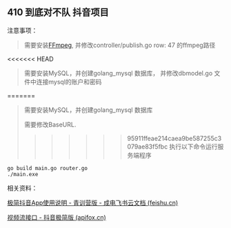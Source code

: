 ## 410 到底对不队 抖音项目



注意事项：

> 需要安装[FFmpeg](http://ffmpeg.org/download.html),   并修改controller/publish.go  row: 47 的ffmpeg路径
>
<<<<<<< HEAD
> 需要安装MySQL，并创建golang_mysql 数据库， 并修改dbmodel.go 文件中连接mysql的账户和密码

=======
> 需要安装MySQL，并创建golang_mysql 数据库
> 
> 需要修改BaseURL.
>>>>>>> 95911ffeae214caea9be587255c3079ae83f5fbc
执行以下命令运行服务端程序

```shell
go build main.go router.go
./main.exe
```

相关资料：

[极简抖音App使用说明 - 青训营版 - 成电飞书云文档 (feishu.cn)](https://bytedance.feishu.cn/docs/doccnM9KkBAdyDhg8qaeGlIz7S7)

[视频流接口 - 抖音极简版 (apifox.cn)](https://www.apifox.cn/apidoc/shared-8cc50618-0da6-4d5e-a398-76f3b8f766c5/api-18345145)